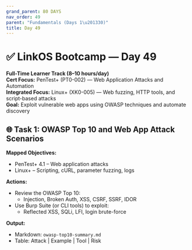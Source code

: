 ```yaml
---
grand_parent: 80 DAYS
nav_order: 49
parent: "Fundamentals (Days 1\u201330)"
title: Day 49
---
```

# ✅ LinkOS Bootcamp — Day 49

**Full-Time Learner Track (8–10 hours/day)**  
**Cert Focus:** PenTest+ (PT0-002) — Web Application Attacks and Automation  
**Integrated Focus:** Linux+ (XK0-005) — Web fuzzing, HTTP tools, and script-based attacks  
**Goal:** Exploit vulnerable web apps using OWASP techniques and automate discovery



## 🌐 Task 1: OWASP Top 10 and Web App Attack Scenarios

**Mapped Objectives:**  
- PenTest+ 4.1 – Web application attacks  
- Linux+ – Scripting, cURL, parameter fuzzing, logs

**Actions:**  
- Review the OWASP Top 10:  
  - Injection, Broken Auth, XSS, CSRF, SSRF, IDOR  
- Use Burp Suite (or CLI tools) to exploit:
  - Reflected XSS, SQLi, LFI, login brute-force

**Output:**  
- Markdown: `owasp-top10-summary.md`  
- Table: Attack | Example | Tool | Risk

